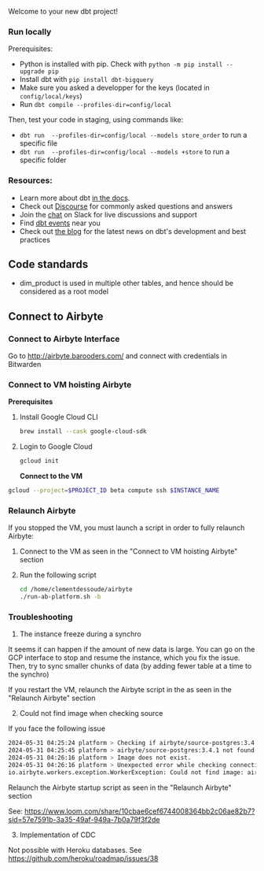 Welcome to your new dbt project!

### Run locally

Prerequisites:

- Python is installed with pip. Check with `python -m pip install --upgrade pip`
- Install dbt with `pip install dbt-bigquery`
- Make sure you asked a developper for the keys (located in `config/local/keys`)
- Run `dbt compile --profiles-dir=config/local`

Then, test your code in staging, using commands like:

- `dbt run  --profiles-dir=config/local --models store_order` to run a specific file
- `dbt run  --profiles-dir=config/local --models +store` to run a specific folder

### Resources:

- Learn more about dbt [in the docs](https://docs.getdbt.com/docs/introduction).
- Check out [Discourse](https://discourse.getdbt.com/) for commonly asked questions and answers
- Join the [chat](https://community.getdbt.com/) on Slack for live discussions and support
- Find [dbt events](https://events.getdbt.com) near you
- Check out [the blog](https://blog.getdbt.com/) for the latest news on dbt's development and best practices

## Code standards

- dim_product is used in multiple other tables, and hence should be considered as a root model

## Connect to Airbyte

### Connect to Airbyte Interface

Go to http://airbyte.barooders.com/ and connect with credentials in Bitwarden

### Connect to VM hoisting Airbyte

**Prerequisites**

1. Install Google Cloud CLI

   ```bash
   brew install --cask google-cloud-sdk
   ```

2. Login to Google Cloud
   ```bash
   gcloud init
   ```
   **Connect to the VM**

```bash
gcloud --project=$PROJECT_ID beta compute ssh $INSTANCE_NAME
```

### Relaunch Airbyte

If you stopped the VM, you must launch a script in order to fully relaunch Airbyte:

1. Connect to the VM as seen in the "Connect to VM hoisting Airbyte" section
2. Run the following script

   ```bash
   cd /home/clementdessoude/airbyte
   ./run-ab-platform.sh -b
   ```

### Troubleshooting

1. The instance freeze during a synchro

It seems it can happen if the amount of new data is large. You can go on the GCP interface to stop and resume the instance, which you fix the issue.
Then, try to sync smaller chunks of data (by adding fewer table at a time to the synchro)

If you restart the VM, relaunch the Airbyte script in the as seen in the "Relaunch Airbyte" section

2. Could not find image when checking source

If you face the following issue

```bash
2024-05-31 04:25:24 platform > Checking if airbyte/source-postgres:3.4.1 exists...
2024-05-31 04:25:45 platform > airbyte/source-postgres:3.4.1 not found locally. Attempting to pull the image...
2024-05-31 04:26:16 platform > Image does not exist.
2024-05-31 04:26:16 platform > Unexpected error while checking connection:
io.airbyte.workers.exception.WorkerException: Could not find image: airbyte/source-postgres:3.4.1
```

Relaunch the Airbyte startup script as seen in the "Relaunch Airbyte" section

See: https://www.loom.com/share/10cbae6cef6744008364bb2c06ae82b7?sid=57e7591b-3a35-49af-949a-7b0a79f3f2de

3. Implementation of CDC

Not possible with Heroku databases. See https://github.com/heroku/roadmap/issues/38

